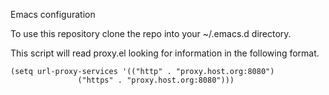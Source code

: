 Emacs configuration

To use this repository clone the repo into your ~/.emacs.d directory.

This script will read proxy.el looking for information in the following format.
```
(setq url-proxy-services '(("http" . "proxy.host.org:8080")
			   ("https" . "proxy.host.org:8080")))
```